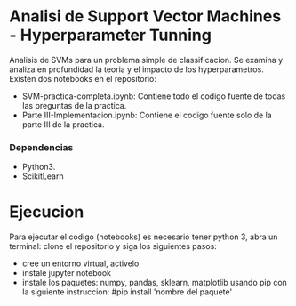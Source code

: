 # Analisi de Support Vector Machines - Hyperparameter Tunning

Analisis de SVMs para un problema simple de classificacion. Se examina y analiza en profundidad la teoria y el impacto de los hyperparametros.
Existen dos notebooks en el repositorio:

* SVM-practica-completa.ipynb: Contiene todo el codigo fuente de todas las preguntas de la practica.
* Parte III-Implementacion.ipynb: Contiene el codigo fuente solo de la parte III de la practica.

### Dependencias

* Python3.
* ScikitLearn
  
# Ejecucion
Para ejecutar el codigo (notebooks) es necesario tener python 3, abra un terminal: clone el repositorio y siga los siguientes pasos:
- cree un entorno virtual, activelo
- instale jupyter notebook
- instale los paquetes: numpy, pandas, sklearn, matplotlib usando pip con la siguiente instruccion:
 #pip install 'nombre del paquete'

